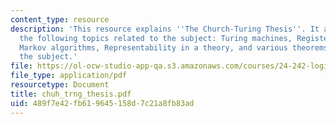 ```yaml
---
content_type: resource
description: 'This resource explains ''The Church-Turing Thesis''. It also explains
  the following topics related to the subject: Turing machines, Register machines,
  Markov algorithms, Representability in a theory, and various theorems related to
  the subject.'
file: https://ol-ocw-studio-app-qa.s3.amazonaws.com/courses/24-242-logic-ii-spring-2004/489f7e42fb619645158d7c21a8fb83ad_chuh_trng_thesis.pdf
file_type: application/pdf
resourcetype: Document
title: chuh_trng_thesis.pdf
uid: 489f7e42-fb61-9645-158d-7c21a8fb83ad
---
```

